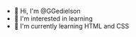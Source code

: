 - 👋 Hi, I'm @GGedielson
- 👀 I'm interested in learning
- 🌱 I'm currently learning HTML and CSS
<!---
GGedielson/GGedielson is a ✨ special ✨ repository because its `README.md` (this file) appears on your GitHub profile.
You can click the Preview link to take a look at your changes.
--->
